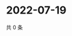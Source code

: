 # 2022-07-19

共 0 条

<!-- BEGIN WEIBO -->
<!-- 最后更新时间 Tue Jul 19 2022 12:56:12 GMT+0800 (China Standard Time) -->

<!-- END WEIBO -->
